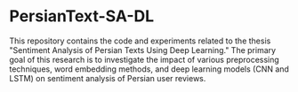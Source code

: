 # PersianText-SA-DL
This repository contains the code and experiments related to the thesis "Sentiment Analysis of Persian Texts Using Deep Learning." The primary goal of this research is to investigate the impact of various preprocessing techniques, word embedding methods, and deep learning models (CNN and LSTM) on sentiment analysis of Persian user reviews.
